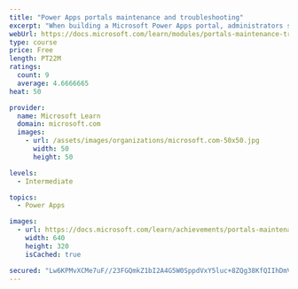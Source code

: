 ```yaml
---
title: "Power Apps portals maintenance and troubleshooting"
excerpt: "When building a Microsoft Power Apps portal, administrators should consider various techniques, best practices, and features. This module will cover the various troubleshooting tools that are available and explain the importance of using the Portal Checker tool."
webUrl: https://docs.microsoft.com/learn/modules/portals-maintenance-troubleshooting/
type: course
price: Free
length: PT22M
ratings:
  count: 9
  average: 4.6666665
heat: 50

provider:
  name: Microsoft Learn
  domain: microsoft.com
  images:
    - url: /assets/images/organizations/microsoft.com-50x50.jpg
      width: 50
      height: 50

levels:
  - Intermediate

topics:
  - Power Apps

images:
  - url: https://docs.microsoft.com/learn/achievements/portals-maintenance-troubleshooting-social.png
    width: 640
    height: 320
    isCached: true

secured: "Lw6KPMvXCMe7uF//23FGQmkZ1bI2A4G5W0SppdVxY5luc+8ZQg38KfQIIhDmVNvuaVs/wV3UVmNjP1oxEVdk/bTMgaqcHPow16kebVAlEtoXWDGNofGOP9tXvZf6xl4ienTD+h8+GJhbIY1X+ubA5TGDlQlVhO55GzCva6A4HhZnv2kkLBH5OfTGbvxMHH347/s92Axs/MCZJxKRNbBzihO8OAVpbbSZRbV0ep8PjWavxtP1/gznIbN/KIp7zZeV28iUyHIhO0zu7MX9vtv89SHtBcSLcRRma7nrhgD3k6tQk8DGJEsYMzFD/Dci2o+Yyf0maoVB1je52D4S6nUTLJsWm6v+5H4giaPpdVpQyKcXs66U9S0uQQMfOT7WpY3yYe8vsCxfD6li42WY2LI5Rg==;U9JkBq99sstAw/xPh7ovsQ=="
---
```


